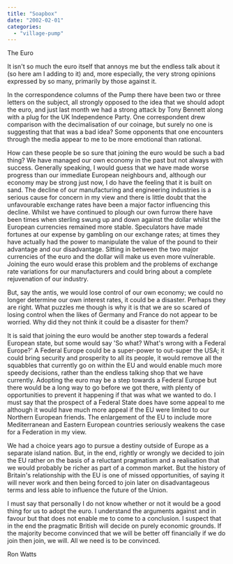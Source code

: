 ```yaml
---
title: "Soapbox"
date: "2002-02-01"
categories: 
  - "village-pump"
---
```


The Euro

It isn't so much the euro itself that annoys me but the endless talk about it (so here am I adding to it) and, more especially, the very strong opinions expressed by so many, primarily by those against it.

In the correspondence columns of the Pump there have been two or three letters on the subject, all strongly opposed to the idea that we should adopt the euro, and just last month we had a strong attack by Tony Bennett along with a plug for the UK Independence Party. One correspondent drew comparison with the decimalisation of our coinage, but surely no one is suggesting that that was a bad idea? Some opponents that one encounters through the media appear to me to be more emotional than rational.

How can these people be so sure that joining the euro would be such a bad thing? We have managed our own economy in the past but not always with success. Generally speaking, I would guess that we have made worse progress than our immediate European neighbours and, although our economy may be strong just now, I do have the feeling that it is built on sand. The decline of our manufacturing and engineering industries is a serious cause for concern in my view and there is little doubt that the unfavourable exchange rates have been a major factor influencing this decline. Whilst we have continued to plough our own furrow there have been times when sterling swung up and down against the dollar whilst the European currencies remained more stable. Speculators have made fortunes at our expense by gambling on our exchange rates; at times they have actually had the power to manipulate the value of the pound to their advantage and our disadvantage. Sitting in between the two major currencies of the euro and the dollar will make us even more vulnerable. Joining the euro would erase this problem and the problems of exchange rate variations for our manufacturers and could bring about a complete rejuvenation of our industry.

But, say the antis, we would lose control of our own economy; we could no longer determine our own interest rates, it could be a disaster. Perhaps they are right. What puzzles me though is why it is that we are so scared of losing control when the likes of Germany and France do not appear to be worried. Why did they not think it could be a disaster for them?

It is said that joining the euro would be another step towards a federal European state, but some would say 'So what? What's wrong with a Federal Europe?' A Federal Europe could be a super-power to out-super the USA; it could bring security and prosperity to all its people, it would remove all the squabbles that currently go on within the EU and would enable much more speedy decisions, rather than the endless talking shop that we have currently. Adopting the euro may be a step towards a Federal Europe but there would be a long way to go before we got there, with plenty of opportunities to prevent it happening if that was what we wanted to do. I must say that the prospect of a Federal State does have some appeal to me although it would have much more appeal if the EU were limited to our Northern European friends. The enlargement of the EU to include more Mediterranean and Eastern European countries seriously weakens the case for a Federation in my view.

We had a choice years ago to pursue a destiny outside of Europe as a separate island nation. But, in the end, rightly or wrongly we decided to join the EU rather on the basis of a reluctant pragmatism and a realisation that we would probably be richer as part of a common market. But the history of Britain's relationship with the EU is one of missed opportunities, of saying it will never work and then being forced to join later on disadvantageous terms and less able to influence the future of the Union.

I must say that personally I do not know whether or not it would be a good thing for us to adopt the euro. I understand the arguments against and in favour but that does not enable me to come to a conclusion. I suspect that in the end the pragmatic British will decide on purely economic grounds. If the majority become convinced that we will be better off financially if we do join then join, we will. All we need is to be convinced.

Ron Watts
